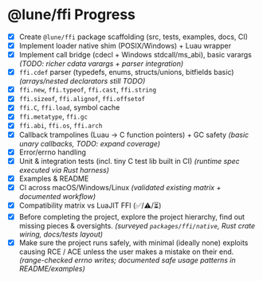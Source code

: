 # @lune/ffi Progress

- [x] Create `@lune/ffi` package scaffolding (src, tests, examples, docs, CI)
- [x] Implement loader native shim (POSIX/Windows) + Luau wrapper
- [x] Implement call bridge (cdecl + Windows stdcall/ms_abi), basic varargs *(TODO: richer cdata varargs + parser integration)*
- [x] `ffi.cdef` parser (typedefs, enums, structs/unions, bitfields basic) *(arrays/nested declarators still TODO)*
- [x] `ffi.new`, `ffi.typeof`, `ffi.cast`, `ffi.string`
- [x] `ffi.sizeof`, `ffi.alignof`, `ffi.offsetof`
- [x] `ffi.C`, `ffi.load`, symbol cache
- [x] `ffi.metatype`, `ffi.gc`
- [x] `ffi.abi`, `ffi.os`, `ffi.arch`
- [x] Callback trampolines (Luau → C function pointers) + GC safety *(basic unary callbacks, TODO: expand coverage)*
- [x] Error/errno handling
- [x] Unit & integration tests (incl. tiny C test lib built in CI) *(runtime spec executed via Rust harness)*
- [x] Examples & README
- [x] CI across macOS/Windows/Linux *(validated existing matrix + documented workflow)*
- [x] Compatibility matrix vs LuaJIT FFI (✅/⚠️/⏳)
- [x] Before completing the project, explore the project hierarchy, find out missing pieces & oversights. *(surveyed `packages/ffi/native`, Rust crate wiring, docs/tests layout)*
- [x] Make sure the project runs safely, with minimal (ideally none) exploits causing RCE / ACE unless the user makes a mistake on their end. *(range-checked errno writes; documented safe usage patterns in README/examples)*
